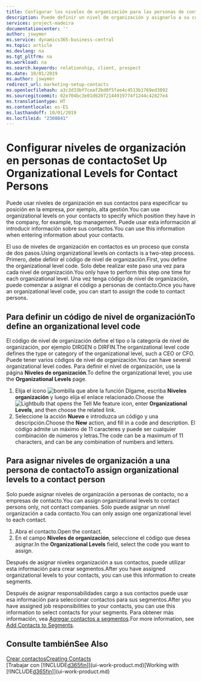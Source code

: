 ```yaml
---
title: Configurar los niveles de organización para las personas de contacto | Documentos de Microsoft
description: Puede definir un nivel de organización y asignarlo a su contacto para indicar la posición que tiene en su empresa, por ejemplo alta gestión.
services: project-madeira
documentationcenter: ''
author: jswymer
ms.service: dynamics365-business-central
ms.topic: article
ms.devlang: na
ms.tgt_pltfrm: na
ms.workload: na
ms.search.keywords: relationship, client, prospect
ms.date: 10/01/2019
ms.author: jswymer
redirect_url: marketing-setup-contacts
ms.openlocfilehash: a3c3d33bf7ceaf2bd0f5fae4c4513b1769ed3092
ms.sourcegitcommit: 02e704bc3e01d62072144919774f1244c42827e4
ms.translationtype: HT
ms.contentlocale: es-ES
ms.lasthandoff: 10/01/2019
ms.locfileid: "2308841"
---
```

# <a name="set-up-organizational-levels-for-contact-persons"></a><span data-ttu-id="bda06-103">Configurar niveles de organización en personas de contacto</span><span class="sxs-lookup"><span data-stu-id="bda06-103">Set Up Organizational Levels for Contact Persons</span></span>
<span data-ttu-id="bda06-104">Puede usar niveles de organización en sus contactos para especificar su posición en la empresa, por ejemplo, alta gestión.</span><span class="sxs-lookup"><span data-stu-id="bda06-104">You can use organizational levels on your contacts to specify which position they have in the company, for example, top management.</span></span> <span data-ttu-id="bda06-105">Puede usar esta información al introducir información sobre sus contactos.</span><span class="sxs-lookup"><span data-stu-id="bda06-105">You can use this information when entering information about your contacts.</span></span>

<span data-ttu-id="bda06-106">El uso de niveles de organización en contactos es un proceso que consta de dos pasos.</span><span class="sxs-lookup"><span data-stu-id="bda06-106">Using organizational levels on contacts is a two-step process.</span></span> <span data-ttu-id="bda06-107">Primero, debe definir el código de nivel de organización.</span><span class="sxs-lookup"><span data-stu-id="bda06-107">First, you define the organizational level code.</span></span> <span data-ttu-id="bda06-108">Solo debe realizar este paso una vez para cada nivel de organización.</span><span class="sxs-lookup"><span data-stu-id="bda06-108">You only have to perform this step one time for each organizational level.</span></span> <span data-ttu-id="bda06-109">Una vez tenga código de nivel de organización, puede comenzar a asignar el código a personas de contacto.</span><span class="sxs-lookup"><span data-stu-id="bda06-109">Once you have an organizational level code, you can start to assign the code to contact persons.</span></span>

## <a name="to-define-an-organizational-level-code"></a><span data-ttu-id="bda06-110">Para definir un código de nivel de organización</span><span class="sxs-lookup"><span data-stu-id="bda06-110">To define an organizational level code</span></span>
<span data-ttu-id="bda06-111">El código de nivel de organización define el tipo o la categoría de nivel de organización, por ejemplo DIRGEN o DIRFIN.</span><span class="sxs-lookup"><span data-stu-id="bda06-111">The organizational level code defines the type or category of the organizational level, such a CEO  or CFO.</span></span> <span data-ttu-id="bda06-112">Puede tener varios códigos de nivel de organización.</span><span class="sxs-lookup"><span data-stu-id="bda06-112">You can have several organizational level codes.</span></span> <span data-ttu-id="bda06-113">Para definir el nivel de organización, use la página **Niveles de organización**.</span><span class="sxs-lookup"><span data-stu-id="bda06-113">To define the organizational level, you use the **Organizational Levels** page.</span></span>

1. <span data-ttu-id="bda06-114">Elija el icono ![bombilla que abre la función Dígame](media/ui-search/search_small.png "Dígame que desea hacer"), escriba **Niveles organización** y luego elija el enlace relacionado.</span><span class="sxs-lookup"><span data-stu-id="bda06-114">Choose the ![Lightbulb that opens the Tell Me feature](media/ui-search/search_small.png "Tell me what you want to do") icon, enter **Organizational Levels**, and then choose the related link.</span></span>
2. <span data-ttu-id="bda06-115">Seleccione la acción **Nuevo** e introduzca un código y una descripción.</span><span class="sxs-lookup"><span data-stu-id="bda06-115">Choose the **New** action, and fill in a code and description.</span></span> <span data-ttu-id="bda06-116">El código admite un máximo de 11 caracteres y puede ser cualquier combinación de números y letras.</span><span class="sxs-lookup"><span data-stu-id="bda06-116">The code can be a maximum of 11 characters, and can be any combination of numbers and letters.</span></span>

## <a name="to-assign-organizational-levels-to-a-contact-person"></a><span data-ttu-id="bda06-117">Para asignar niveles de organización a una persona de contacto</span><span class="sxs-lookup"><span data-stu-id="bda06-117">To assign organizational levels to a contact person</span></span>
<span data-ttu-id="bda06-118">Solo puede asignar niveles de organización a personas de contacto, no a empresas de contacto.</span><span class="sxs-lookup"><span data-stu-id="bda06-118">You can assign organizational levels to contact persons only, not contact companies.</span></span> <span data-ttu-id="bda06-119">Sólo puede asignar un nivel organización a cada contacto.</span><span class="sxs-lookup"><span data-stu-id="bda06-119">You can only assign one organizational level to each contact.</span></span>

1. <span data-ttu-id="bda06-120">Abra el contacto.</span><span class="sxs-lookup"><span data-stu-id="bda06-120">Open the contact.</span></span>
2. <span data-ttu-id="bda06-121">En el campo **Niveles de organización**, seleccione el código que desea asignar.</span><span class="sxs-lookup"><span data-stu-id="bda06-121">In the **Organizational Levels** field, select the code you want to assign.</span></span>

<span data-ttu-id="bda06-122">Después de asignar niveles organización a sus contactos, puede utilizar esta información para crear segmentos.</span><span class="sxs-lookup"><span data-stu-id="bda06-122">After you have assigned organizational levels to your contacts, you can use this information to create segments.</span></span>

<span data-ttu-id="bda06-123">Después de asignar responsabilidades cargo a sus contactos puede usar esa información para seleccionar contactos para sus segmentos.</span><span class="sxs-lookup"><span data-stu-id="bda06-123">After you have assigned job responsibilities to your contacts, you can use this information to select contacts for your segments.</span></span> <span data-ttu-id="bda06-124">Para obtener más información, vea [Agregar contactos a segmentos](marketing-add-contact-segment.md).</span><span class="sxs-lookup"><span data-stu-id="bda06-124">For more information, see [Add Contacts to Segments](marketing-add-contact-segment.md).</span></span>

## <a name="see-also"></a><span data-ttu-id="bda06-125">Consulte también</span><span class="sxs-lookup"><span data-stu-id="bda06-125">See Also</span></span>
[<span data-ttu-id="bda06-126">Crear contactos</span><span class="sxs-lookup"><span data-stu-id="bda06-126">Creating Contacts</span></span>](marketing-create-contact-companies.md)  
<span data-ttu-id="bda06-127">[Trabajar con [!INCLUDE[d365fin](includes/d365fin_md.md)]](ui-work-product.md)</span><span class="sxs-lookup"><span data-stu-id="bda06-127">[Working with [!INCLUDE[d365fin](includes/d365fin_md.md)]](ui-work-product.md)</span></span>  
